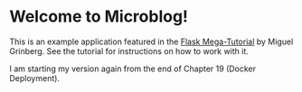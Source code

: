 # Welcome to Microblog!

This is an example application featured in the 
[Flask Mega-Tutorial](https://blog.miguelgrinberg.com/post/the-flask-mega-tutorial-part-i-hello-world) by Miguel 
Grinberg. See the tutorial for instructions on how to work with it.

I am starting my version again from the end of Chapter 19 (Docker Deployment).
